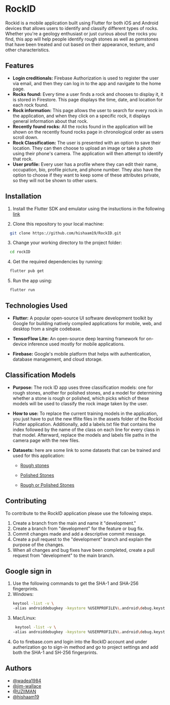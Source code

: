 
# RockID

Rockid is a mobile application built using Flutter for both iOS and Android devices that allows users to identify and classify different types of rocks. Whether you're a geology enthusiast or just curious about the rocks you find, this app will help people identify rough stones as well as gemstones that have been treated and cut based on their appearance, texture, and other characteristics.

## Features

- **Login creditionals:** Firebase Authorization is used to register the user via email, and then they can log in to the app and navigate to the home page.
- **Rocks found:** Every time a user finds a rock and chooses to display it, it is stored in Firestore. This page displays the time, date, and location for each rock found.
- **Rock information:** This page allows the user to search for every rock in the application, and when they click on a specific rock, it displays general information about that rock.
- **Recently found rocks:** All the rocks found in the application will be shown on the recently found rocks page in chronological order as users scroll down.
- **Rock Classification:** The user is presented with an option to save their location. They can then choose to upload an image or take a photo using their phone's camera. The application will then attempt to identify that rock.
- **User profile:** Every user has a profile where they can edit their name, occupation, bio, profile picture, and phone number. They also have the option to choose if they want to keep some of these attributes private, so they will not be shown to other users.


## Installation

1. Install the Flutter SDK and emulator using the instuctions in the following [link](https://docs.flutter.dev/get-started/install)

2. Clone this repository to your local machine:
```bash
  git clone https://github.com/hishaam19/RockID.git
```
3. Change your working directory to the project folder:
```bash
  cd rockID
```

4. Get the required dependencies by running:
```bash
  flutter pub get
```

5. Run the app using:
```bash
  flutter run
```

## Technologies Used

- **Flutter:** A popular open-source UI software development toolkit by Google for building natively compiled applications for mobile, web, and desktop from a single codebase.

- **TensorFlow Lite:** An open-source deep learning framework for on-device inference used mostly for mobile applications.

- **Firebase:** Google's mobile platform that helps with authentication, database management, and cloud storage.

## Classification Models

- **Purpose:** The rock ID app uses three classification models: one for rough stones, another for polished stones, and a model for determining whether a stone is rough or polished, which picks which of these models will be used to classify the rock image taken by the user.

- **How to use:** To replace the current training models in the application, you just have to put the new tflite files in the assets folder of the Rockid Flutter application. Additionally, add a labels.txt file that contains the index followed by the name of the class on each line for every class in that model. Afterward, replace the models and labels file paths in the camera page with the new files.
- **Datasets:** here are some link to some datasets that can be trained and used for this application:

   - [Rough stones](https://kaggle.com/datasets/d819d192e0a2628c44f9b3d2a26ae6df4cc7ad4af4eadd5660e966753c29f55b)

  - [Polished Stones](https://kaggle.com/datasets/e9b1e3b4dc44665c3b482e956e8b345f8bfa2db7af6ce335bbf70b3a4dd53ee8)

  - [Rough or Polished Stones](https://kaggle.com/datasets/0a3a236f0bdc89dc55c2392678ac4bb134af45d6563be127c529ed4555e44fd0)


## Contributing

To contribute to the RockID application please use the following steps.

 
1. Create a branch from the main and name it "development."
2. Create a branch from "development" for the feature or bug fix.
3. Commit changes made and add a descriptive commit message.
4. Create a pull request to the "development" branch and explain the purpose of the changes.
5. When all changes and bug fixes have been completed, create a pull request from "development" to the main branch.


## Google sign in
1. Use the following commands to get the SHA-1 and SHA-256 fingerprints.
2.  Windows:
     ```bash
     keytool -list -v \
     -alias androiddebugkey -keystore %USERPROFILE%\.android\debug.keystore
     ```
 3.  Mac/Linux:
      ```bash
       keytool -list -v \
     -alias androiddebugkey -keystore %USERPROFILE%\.android\debug.keystore
      ```
4. Go to firebase.com and login into the RockID account and under autherization go to sign-in method and go to project settings and add both the SHA-1 and SH-256 fingerprints.






## Authors

- [@wadea1984](https://github.com/wadea1984)
- [@jim-wallace](https://github.com/jim-wallace)
- [@UZIIMAN](https://github.com/UZIIMAN)
- [@hishaam19](https://github.com/hishaam19)



